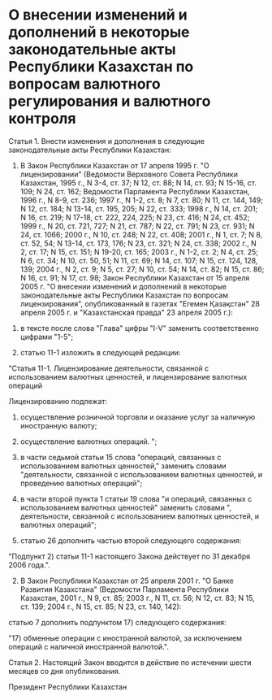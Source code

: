 # О внесении изменений и дополнений в некоторые законодательные акты Республики Казахстан по вопросам валютного регулирования и валютного контроля

Статья 1. Внести изменения и дополнения в следующие законодательные акты Республики Казахстан:

1. В Закон Республики Казахстан от 17 апреля 1995 г. "О лицензировании" (Ведомости Верховного Совета Республики Казахстан, 1995 г., N 3-4, ст. 37; N 12, ст. 88; N 14, ст. 93; N 15-16, ст. 109; N 24, ст. 162; Ведомости Парламента Республики Казахстан, 1996 г., N 8-9, ст. 236; 1997 г., N 1-2, ст. 8; N 7, ст. 80; N 11, ст. 144, 149; N 12, ст. 184; N 13-14, ст. 195, 205; N 22, ст. 333; 1998 г., N 14, ст. 201; N 16, ст. 219; N 17-18, ст. 222, 224, 225; N 23, ст. 416; N 24, ст. 452; 1999 г., N 20, ст. 721, 727; N 21, ст. 787; N 22, ст. 791; N 23, ст. 931; N 24, ст. 1066; 2000 г., N 10, ст. 248; N 22, ст. 408; 2001 г., N 1, ст. 7; N 8, ст. 52, 54; N 13-14, ст. 173, 176; N 23, ст. 321; N 24, ст. 338; 2002 г., N 2, ст. 17; N 15, ст. 151; N 19-20, ст. 165; 2003 г., N 1-2, ст. 2; N 4, ст. 25; N 6, ст. 34; N 10, ст. 50, 51; N 11, ст. 69; N 14, ст. 107; N 15, ст. 124, 128, 139; 2004 г., N 2, ст. 9; N 5, ст. 27; N 10, ст. 54; N 14, ст. 82; N 15, ст. 86; N 16, ст. 91; N 17, ст. 98; Закон Республики Казахстан от 15 апреля 2005 г. "О внесении изменений и дополнений в некоторые законодательные акты Республики Казахстан по вопросам лицензирования", опубликованный в газетах "Егемен Қазақстан" 28 апреля 2005 г. и "Казахстанская правда" 23 апреля 2005 г.):

1) в тексте после слова "Глава" цифры "I-V" заменить соответственно цифрами "1-5";

2) статью 11-1 изложить в следующей редакции:

"Статья 11-1. Лицензирование деятельности, связанной с использованием валютных ценностей, и лицензирование валютных операций

Лицензированию подлежат:

1) осуществление розничной торговли и оказание услуг за наличную иностранную валюту;

2) осуществление валютных операций. ";

3) в части седьмой статьи 15 слова "операций, связанных с использованием валютных ценностей," заменить словами "деятельности, связанной с использованием валютных ценностей, и проведению валютных операций";

4) в части второй пункта 1 статьи 19 слова "и операций, связанных с использованием валютных ценностей" заменить словами ", деятельности, связанной с использованием валютных ценностей, и валютных операций";

5) статью 26 дополнить частью второй следующего содержания:

"Подпункт 2) статьи 11-1 настоящего Закона действует по 31 декабря 2006 года.".

2. В Закон Республики Казахстан от 25 апреля 2001 г. "О Банке Развития Казахстана" (Ведомости Парламента Республики Казахстан, 2001 г., N 9, ст. 85; 2003 г., N 11, ст. 56; N 12, ст. 83; N 15, ст. 139; 2004 г., N 15, ст. 85; N 23, ст. 140, 142):

статью 7 дополнить подпунктом 17) следующего содержания:

"17) обменные операции с иностранной валютой, за исключением операций с наличной иностранной валютой.".

Статья 2. Настоящий Закон вводится в действие по истечении шести месяцев со дня опубликования.

Президент Республики Казахстан

